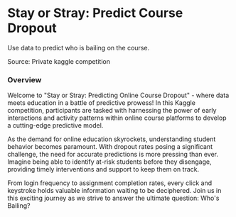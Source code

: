 # Stay or Stray: Predict Course Dropout
Use data to predict who is bailing on the course.

Source: Private kaggle competition
### Overview
Welcome to "Stay or Stray: Predicting Online Course Dropout" - where data meets education in a battle of predictive prowess! In this Kaggle competition, participants are tasked with harnessing the power of early interactions and activity patterns within online course platforms to develop a cutting-edge predictive model.

As the demand for online education skyrockets, understanding student behavior becomes paramount. With dropout rates posing a significant challenge, the need for accurate predictions is more pressing than ever. Imagine being able to identify at-risk students before they disengage, providing timely interventions and support to keep them on track.

From login frequency to assignment completion rates, every click and keystroke holds valuable information waiting to be deciphered. Join us in this exciting journey as we strive to answer the ultimate question: Who's Bailing?
